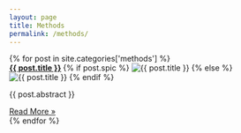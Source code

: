 ```yaml
---
layout: page
title: Methods
permalink: /methods/
---
```


<div class="wrapper">

<div class="mgrid">
	{% for post in site.categories['methods'] %}
		<div class="box">
			<strong>
				<a href="{{ post.url  | prepend: site.url }}">{{ post.title }}</a>
			</strong>
			{% if post.spic %} 
			<img src="/{{ post.spic | prepend: site.url }}" alt="{{ post.title }}" class="nv" />
			{% else %}
			<img src="{{ '/assets/images/site/cities/earth_default_reduced.jpg' | prepend: site.url }}" alt="{{ post.title }}" class="nv"/>
			{% endif %}
			<p class="post-abstract">{{ post.abstract }} </p>
			<a href="{{ post.url | prepend: site.url }}">Read More &raquo;</a>
		</div>
	{% endfor %}
</div>

</div>